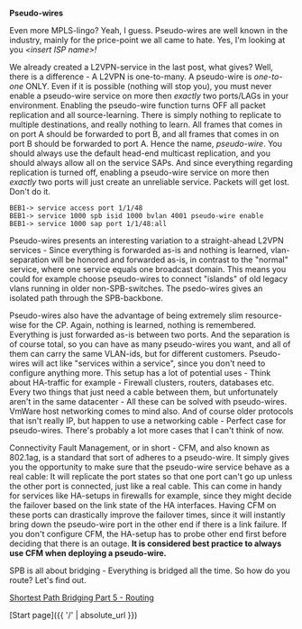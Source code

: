 **Pseudo-wires**

Even more MPLS-lingo? Yeah, I guess. Pseudo-wires are well known in the industry, mainly for the price-point we all came to hate. Yes, I'm looking at you *\<insert ISP name\>!* 

We already created a L2VPN-service in the last post, what gives? Well, there is a difference - A L2VPN is one-to-many. A pseudo-wire is *one-to-one* ONLY. Even if it is possible (nothing will stop you), you must never enable a pseudo-wire service on more then *exactly* two ports/LAGs in your environment. Enabling the pseudo-wire function turns OFF all packet replication and all source-learning. There is simply nothing to replicate to multiple destinations, and really nothing to learn. All frames that comes in on port A should be forwarded to port B, and all frames that comes in on port B should be forwarded to port A. Hence the name, *pseudo-wire*. You should always use the default head-end multicast replication, and you should always allow all on the service SAPs. And since everything regarding replication is turned off, enabling a pseudo-wire service on more then *exactly* two ports will just create an unreliable service. Packets will get lost. Don't do it.

```
BEB1-> service access port 1/1/48
BEB1-> service 1000 spb isid 1000 bvlan 4001 pseudo-wire enable
BEB1-> service 1000 sap port 1/1/48:all
```

Pseudo-wires presents an interesting variation to a straight-ahead L2VPN services - Since everything is forwarded as-is and nothing is learned, vlan-separation will be honored and forwarded as-is, in contrast to the "normal" service, where one service equals one broadcast domain. This means you could for example choose pseudo-wires to connect "islands" of old legacy vlans running in older non-SPB-switches. The psedo-wires gives an isolated path through the SPB-backbone. 

Pseudo-wires also have the advantage of being extremely slim resource-wise for the CP. Again, nothing is learned, nothing is remembered. Everything is just forwarded as-is between two ports. And the separation is of course total, so you can have as many pseudo-wires you want, and all of them can carry the same VLAN-ids, but for different customers. Pseudo-wires will act like "services within a service", since you don't need to configure anything more.
This setup has a lot of potential uses - Think about HA-traffic for example - Firewall clusters, routers, databases etc. Every two things that just need a cable between them, but unfortunately aren't in the same datacenter - All these can be solved with pseudo-wires. VmWare host networking comes to mind also. And of course older protocols that isn't really IP, but happen to use a networking cable - Perfect case for pseudo-wires. There's probably a lot more cases that I can't think of now. 

Connectivity Fault Management, or in short - CFM, and also known as 802.1ag, is a standard that sort of adheres to a pseudo-wire. It simply gives you the opportunity to make sure that the pseudo-wire service behave as a real cable: It will replicate the port states so that one port can't go up unless the other port is connected, just like a real cable. This can come in handy for services like HA-setups in firewalls for example, since they might decide the failover based on the link state of the HA interfaces. Having CFM on these ports can drastically improve the failover times, since it will instantly bring down the pseudo-wire port in the other end if there is a link failure. If you don't configure CFM, the HA-setup has to probe other end first before deciding that there is an outage. __It is considered best practice to always use CFM when deploying a pseudo-wire.__

SPB is all about bridging - Everything is bridged all the time. So how do you route? Let's find out.

[Shortest Path Bridging Part 5 - Routing](https://networkundertaker.com/2023/04/12/Shortest-Path-Bridging-part-5.html)

[Start page]({{ '/' | absolute_url }})
